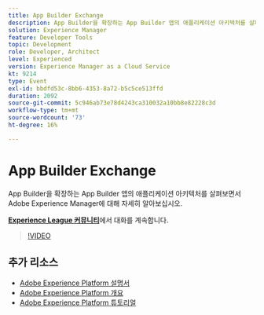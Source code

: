 ```yaml
---
title: App Builder Exchange
description: App Builder을 확장하는 App Builder 앱의 애플리케이션 아키텍처를 살펴보면서 Adobe Experience Manager에 대해 자세히 알아보십시오.
solution: Experience Manager
feature: Developer Tools
topic: Development
role: Developer, Architect
level: Experienced
version: Experience Manager as a Cloud Service
kt: 9214
type: Event
exl-id: bbdfd53c-8bb6-4353-8a72-b5c5ce513ffd
duration: 2092
source-git-commit: 5c946ab73e78d4243ca310032a10bb8e82228c3d
workflow-type: tm+mt
source-wordcount: '73'
ht-degree: 16%

---
```


# App Builder Exchange

App Builder을 확장하는 App Builder 앱의 애플리케이션 아키텍처를 살펴보면서 Adobe Experience Manager에 대해 자세히 알아보십시오.

**[Experience League 커뮤니티](https://adobe.ly/3uragoI)**&#x200B;에서 대화를 계속합니다.

>[!VIDEO](https://video.tv.adobe.com/v/337709/?quality=12&learn=on&hidetitle=true)

## 추가 리소스

- [Adobe Experience Platform 설명서](https://experienceleague.adobe.com/docs/experience-platform.html?lang=ko)
- [Adobe Experience Platform 개요](https://experienceleague.adobe.com/docs/experience-platform/landing/home.html?lang=ko)
- [Adobe Experience Platform 튜토리얼](https://experienceleague.adobe.com/docs/platform-learn/tutorials/overview.html?lang=ko)
